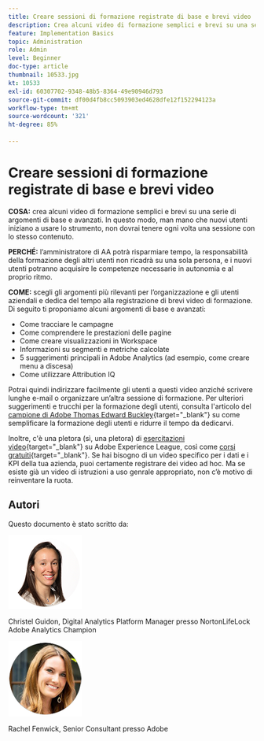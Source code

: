 ```yaml
---
title: Creare sessioni di formazione registrate di base e brevi video
description: Crea alcuni video di formazione semplici e brevi su una serie di argomenti di base e avanzati. In questo modo, man mano che nuovi utenti iniziano a usare lo strumento, non dovrai tenere ogni volta una sessione con lo stesso contenuto.
feature: Implementation Basics
topic: Administration
role: Admin
level: Beginner
doc-type: article
thumbnail: 10533.jpg
kt: 10533
exl-id: 60307702-9348-48b5-8364-49e90946d793
source-git-commit: df00d4fb8cc5093903ed4628dfe12f152294123a
workflow-type: tm+mt
source-wordcount: '321'
ht-degree: 85%

---
```


# Creare sessioni di formazione registrate di base e brevi video

**COSA:** crea alcuni video di formazione semplici e brevi su una serie di argomenti di base e avanzati. In questo modo, man mano che nuovi utenti iniziano a usare lo strumento, non dovrai tenere ogni volta una sessione con lo stesso contenuto.

**PERCHÉ:** l’amministratore di AA potrà risparmiare tempo, la responsabilità della formazione degli altri utenti non ricadrà su una sola persona, e i nuovi utenti potranno acquisire le competenze necessarie in autonomia e al proprio ritmo.

**COME:** scegli gli argomenti più rilevanti per l’organizzazione e gli utenti aziendali e dedica del tempo alla registrazione di brevi video di formazione. Di seguito ti proponiamo alcuni argomenti di base e avanzati:

* Come tracciare le campagne
* Come comprendere le prestazioni delle pagine
* Come creare visualizzazioni in Workspace
* Informazioni su segmenti e metriche calcolate
* 5 suggerimenti principali in Adobe Analytics (ad esempio, come creare menu a discesa)
* Come utilizzare Attribution IQ

Potrai quindi indirizzare facilmente gli utenti a questi video anziché scrivere lunghe e-mail o organizzare un’altra sessione di formazione. Per ulteriori suggerimenti e trucchi per la formazione degli utenti, consulta l&#39;articolo del [campione di Adobe Thomas Edward Buckley](https://experienceleague.adobe.com/docs/analytics-learn/tutorials/administration/key-admin-skills/simplify-training-users.html?lang=it){target="_blank"} su come semplificare la formazione degli utenti e ridurre il tempo da dedicarvi.

Inoltre, c&#39;è una pletora (sì, una pletora) di [esercitazioni video](https://experienceleague.adobe.com/docs/analytics-learn/tutorials/overview.html?lang=it){target="_blank"} su Adobe Experience League, così come [corsi gratuiti](https://experienceleague.adobe.com/it?lang=it#dashboard/learning){target="_blank"}. Se hai bisogno di un video specifico per i dati e i KPI della tua azienda, puoi certamente registrare dei video ad hoc. Ma se esiste già un video di istruzioni a uso genrale appropriato, non c’è motivo di reinventare la ruota.

## Autori

Questo documento è stato scritto da:

![Christel Guidon](assets/Christel-Headshot-150.png)

Christel Guidon, Digital Analytics Platform Manager presso NortonLifeLock 
Adobe Analytics Champion

![Rachel Fenwick](assets/Rachel-Fenwick-150.png)

Rachel Fenwick, Senior Consultant presso Adobe
